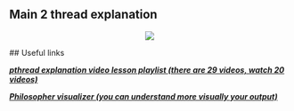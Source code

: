 ## Main 2 thread explanation
<p align="center"><img src="images/readme.jpg" /></p>
## Useful links

 __*[pthread explanation video lesson playlist (there are 29 videos, watch 20 videos)](https://www.youtube.com/watch?v=d9s_d28yJq0&list=PLfqABt5AS4FmuQf70psXrsMLEDQXNkLq2&index=1)*__
 
 __*[Philosopher visualizer (you can understand more visually your output)](https://github.com/nafuka11/philosophers-visualizer)*__

